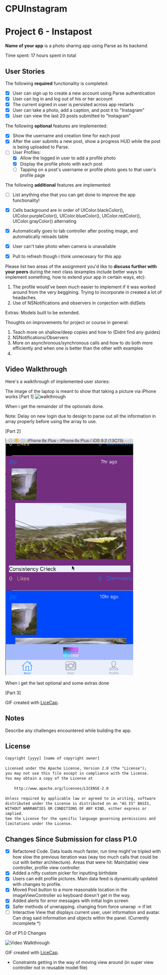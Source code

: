 # CPUInstagram
# Project 6 - Instapost

**Name of your app** is a photo sharing app using Parse as its backend.

Time spent: 17 hours spent in total

## User Stories

The following **required** functionality is completed:

- [x] User can sign up to create a new account using Parse authentication
- [x] User can log in and log out of his or her account
- [x] The current signed in user is persisted across app restarts
- [x] User can take a photo, add a caption, and post it to "Instagram"
- [x] User can view the last 20 posts submitted to "Instagram"

The following **optional** features are implemented:

- [x] Show the username and creation time for each post
- [x] After the user submits a new post, show a progress HUD while the post is being uploaded to Parse.
- [ ] User Profiles:
   - [x] Allow the logged in user to add a profile photo
   - [x] Display the profile photo with each post
   - [ ] Tapping on a post's username or profile photo goes to that user's profile page

The following **additional** features are implemented:

- [ ] List anything else that you can get done to improve the app functionality!
- [x] Cells background are in order of UIColor.blackColor(), UIColor.purpleColor(), UIColor.blueColor(), UIColor.redColor(), UIColor.grayColor() alternating
- [x] Automatically goes to tab controller after posting image, and automatically reloads table
- [x] User can't take photo when camera is unavailable
- [x] Pull to refresh though i think unnecesary for this app


Please list two areas of the assignment you'd like to **discuss further with your peers** during the next class (examples include better ways to implement something, how to extend your app in certain ways, etc):

1. The profile would've been much easier to implement if it was worked around from the very beggining. Trying to incorporate in created a lot of headaches.
2. Use of NSNotifications and observers in conjection with didSets

Extras:
Models built to be extended.

Thoughts on improvements for project or course in general:
1. Teach more on shallow/deep copies and how to (Didnt find any guides)
2. NSNotifications/Observers
3. More on asynchronous/synchronous calls and how to do both more efficiently and when one is better than the other with examples
4. 


## Video Walkthrough 

Here's a walkthrough of implemented user stories:

The image of the laptop is meant to show that taking a picture via iPhone works
[Part 1]
![walkthrough](Instapostv1.0.gif)


When i get the remainder of the optionals done.

Note: Delay on new login due to design to parse out all the information in array properly before using the array to use.

[Part 2]

![walkthrough](Instapostv2.0.gif)


When i get the last optional and some extras done



[Part 3]

GIF created with [LiceCap](http://www.cockos.com/licecap/).

## Notes

Describe any challenges encountered while building the app.

## License

    Copyright [yyyy] [name of copyright owner]

    Licensed under the Apache License, Version 2.0 (the "License");
    you may not use this file except in compliance with the License.
    You may obtain a copy of the License at

        http://www.apache.org/licenses/LICENSE-2.0

    Unless required by applicable law or agreed to in writing, software
    distributed under the License is distributed on an "AS IS" BASIS,
    WITHOUT WARRANTIES OR CONDITIONS OF ANY KIND, either express or implied.
    See the License for the specific language governing permissions and
    limitations under the License.

## Changes Since Submission for class P1.0

- [x] Refactored Code. Data loads much faster, run time might've tripled with how slow the previous iteration was (way too much calls that could be cut with better architecture). Areas that were hit: Main(table) view controller, profile view controller.
- [x] Added a nifty custom picker for inputting birthdate
- [x] Users can edit profile pictures. Main data feed is dynamically updated with changes to profile.
- [x] Moved Post button to a more reasonable location in the imageViewController so keyboard doesn't get in the way.
- [x] Added alerts for error messages with initial login screen
- [x] Safer methods of unwrapping. changing from force unwrap -> if let
- [ ] Interactive View that displays current user, user information and avatar. Can drag said information and objects within the panel.
(Currently incomplete *)

Gif of P1.0 Changes

<img src='http://i.imgur.com/hLWAQnh.gif' title='Video Walkthrough' width='' alt='Video Walkthrough' />

GIF created with [LiceCap](http://www.cockos.com/licecap/).

* Constraints getting in the way of moving view around (in super view controller not in reusable model file)
